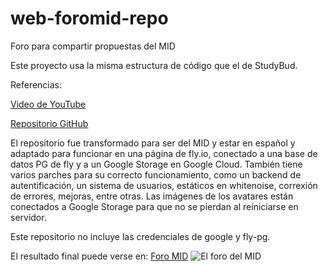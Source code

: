 # web-foromid-repo
Foro para compartir propuestas del MID

Este proyecto usa la misma estructura de código que el de StudyBud.

Referencias:

[Video de YouTube](https://www.youtube.com/watch?v=PtQiiknWUcI&t=10322s)


[Repositorio GitHub](https://github.com/divanov11/StudyBud/)

El repositorio fue transformado para ser del MID y estar en español y adaptado para funcionar en una página de fly.io, conectado a una base de datos PG de fly y a un Google Storage en Google Cloud.
También tiene varios parches para su correcto funcionamiento, como un backend de autentificación, un sistema de usuarios, estáticos en whitenoise, correxión de errores, mejoras, entre otras.
Las imágenes de los avatares están conectados a Google Storage para que no se pierdan al reiniciarse en servidor.

Este repositorio no incluye las credenciales de google y fly-pg.

El resultado final puede verse en: [Foro MID](https://foromid.fly.dev/)
![El foro del MID](https://github.com/pacokrapo/web-foromid-repo/blob/main/media/ForoMID.png)
